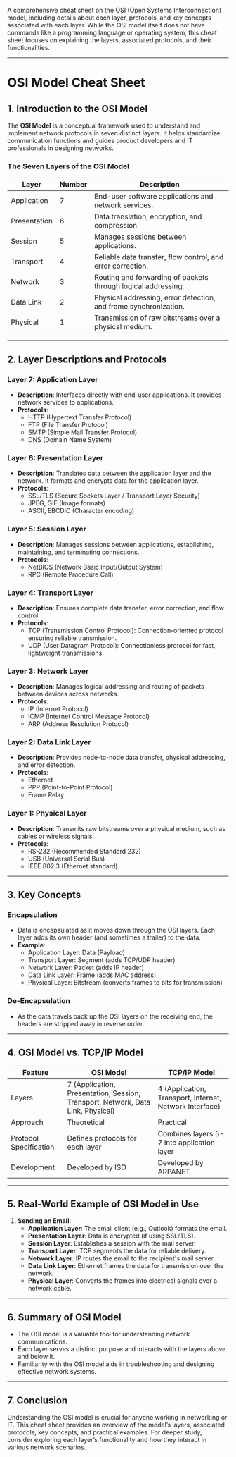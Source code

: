 A comprehensive cheat sheet on the OSI (Open Systems Interconnection) model, including details about each layer, protocols, and key concepts associated with each layer. While the OSI model itself does not have commands like a programming language or operating system, this cheat sheet focuses on explaining the layers, associated protocols, and their functionalities.

---

# **OSI Model Cheat Sheet**

## **1. Introduction to the OSI Model**

The **OSI Model** is a conceptual framework used to understand and implement network protocols in seven distinct layers. It helps standardize communication functions and guides product developers and IT professionals in designing networks.

### **The Seven Layers of the OSI Model**

| **Layer**          | **Number** | **Description**                                                   |
|--------------------|------------|-------------------------------------------------------------------|
| Application        | 7          | End-user software applications and network services.             |
| Presentation       | 6          | Data translation, encryption, and compression.                   |
| Session            | 5          | Manages sessions between applications.                            |
| Transport          | 4          | Reliable data transfer, flow control, and error correction.      |
| Network            | 3          | Routing and forwarding of packets through logical addressing.     |
| Data Link          | 2          | Physical addressing, error detection, and frame synchronization.  |
| Physical           | 1          | Transmission of raw bitstreams over a physical medium.           |

---

## **2. Layer Descriptions and Protocols**

### **Layer 7: Application Layer**
- **Description**: Interfaces directly with end-user applications. It provides network services to applications.
- **Protocols**:
  - HTTP (Hypertext Transfer Protocol)
  - FTP (File Transfer Protocol)
  - SMTP (Simple Mail Transfer Protocol)
  - DNS (Domain Name System)

### **Layer 6: Presentation Layer**
- **Description**: Translates data between the application layer and the network. It formats and encrypts data for the application layer.
- **Protocols**:
  - SSL/TLS (Secure Sockets Layer / Transport Layer Security)
  - JPEG, GIF (Image formats)
  - ASCII, EBCDIC (Character encoding)

### **Layer 5: Session Layer**
- **Description**: Manages sessions between applications, establishing, maintaining, and terminating connections.
- **Protocols**:
  - NetBIOS (Network Basic Input/Output System)
  - RPC (Remote Procedure Call)

### **Layer 4: Transport Layer**
- **Description**: Ensures complete data transfer, error correction, and flow control.
- **Protocols**:
  - TCP (Transmission Control Protocol): Connection-oriented protocol ensuring reliable transmission.
  - UDP (User Datagram Protocol): Connectionless protocol for fast, lightweight transmissions.

### **Layer 3: Network Layer**
- **Description**: Manages logical addressing and routing of packets between devices across networks.
- **Protocols**:
  - IP (Internet Protocol)
  - ICMP (Internet Control Message Protocol)
  - ARP (Address Resolution Protocol)

### **Layer 2: Data Link Layer**
- **Description**: Provides node-to-node data transfer, physical addressing, and error detection.
- **Protocols**:
  - Ethernet
  - PPP (Point-to-Point Protocol)
  - Frame Relay

### **Layer 1: Physical Layer**
- **Description**: Transmits raw bitstreams over a physical medium, such as cables or wireless signals.
- **Protocols**: 
  - RS-232 (Recommended Standard 232)
  - USB (Universal Serial Bus)
  - IEEE 802.3 (Ethernet standard)

---

## **3. Key Concepts**

### **Encapsulation**
- Data is encapsulated as it moves down through the OSI layers. Each layer adds its own header (and sometimes a trailer) to the data.
- **Example**:
  - Application Layer: Data (Payload)
  - Transport Layer: Segment (adds TCP/UDP header)
  - Network Layer: Packet (adds IP header)
  - Data Link Layer: Frame (adds MAC address)
  - Physical Layer: Bitstream (converts frames to bits for transmission)

### **De-Encapsulation**
- As the data travels back up the OSI layers on the receiving end, the headers are stripped away in reverse order.

---

## **4. OSI Model vs. TCP/IP Model**

| **Feature**              | **OSI Model**                    | **TCP/IP Model**               |
|-------------------------|----------------------------------|---------------------------------|
| Layers                  | 7 (Application, Presentation, Session, Transport, Network, Data Link, Physical) | 4 (Application, Transport, Internet, Network Interface) |
| Approach                | Theoretical                      | Practical                       |
| Protocol Specification   | Defines protocols for each layer | Combines layers 5-7 into application layer |
| Development             | Developed by ISO                 | Developed by ARPANET           |

---

## **5. Real-World Example of OSI Model in Use**

1. **Sending an Email**:
   - **Application Layer**: The email client (e.g., Outlook) formats the email.
   - **Presentation Layer**: Data is encrypted (if using SSL/TLS).
   - **Session Layer**: Establishes a session with the mail server.
   - **Transport Layer**: TCP segments the data for reliable delivery.
   - **Network Layer**: IP routes the email to the recipient's mail server.
   - **Data Link Layer**: Ethernet frames the data for transmission over the network.
   - **Physical Layer**: Converts the frames into electrical signals over a network cable.

---

## **6. Summary of OSI Model**

- The OSI model is a valuable tool for understanding network communications.
- Each layer serves a distinct purpose and interacts with the layers above and below it.
- Familiarity with the OSI model aids in troubleshooting and designing effective network systems.

---

## **7. Conclusion**

Understanding the OSI model is crucial for anyone working in networking or IT. This cheat sheet provides an overview of the model’s layers, associated protocols, key concepts, and practical examples. For deeper study, consider exploring each layer’s functionality and how they interact in various network scenarios.
